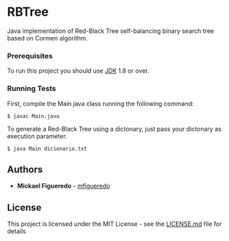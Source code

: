 # RBTree
Java implementation of Red-Black Tree self-balancing binary search tree based on Cormen algorithm.

### Prerequisites

To run this project you should use  [JDK](http://www.oracle.com/technetwork/java/javase/downloads/index.html) 1.8 or over.

### Running Tests

First, compile the Main java class running the following command:

```
$ javac Main.java
```

To generate a Red-Black Tree using a dictonary, just pass your dictonary as execution parameter.

```
$ java Main dicionario.txt
```


## Authors

* **Mickael Figueredo** - [mfigueredo](http://buscatextual.cnpq.br/buscatextual/visualizacv.do?id=K8741438E2)

## License

This project is licensed under the MIT License - see the [LICENSE.md](LICENSE.md) file for details